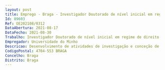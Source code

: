 ```yaml
--- 
layout: post
title: Emprego - Braga - Investigador Doutorado de nível inicial em regime de direito privado
Id: 89603
Ref: OE202108/0312
DataAbertura: 2021-08-17
DataFecho: 2021-08-30
Trabalho: Investigador Doutorado de nível inicial em regime de direito privado
Empregador: Universidade do Minho
Descricao: Desenvolvimento de atividades de investigação e conceção de metodologias e de práticas para resiliência de infraestruturas críticas.
CodigoPostal: 4704-553 BRAGA
Concelho: Braga
Distrito: Braga
--- 
```

